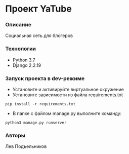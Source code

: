 # Проект YaTube
### Описание
Социальная сеть для блогеров
### Технологии 
- Python 3.7 
- Django 2.2.19 
### Запуск проекта в dev-режиме 
- Установите и активируйте виртуальное окружение 
- Установите зависимости из файла requirements.txt
```
pip install -r requirements.txt
``` 
- В папке с файлом manage.py выполните команду: 
```
python3 manage.py runserver
``` 
### Авторы 
Лев Подъельников
